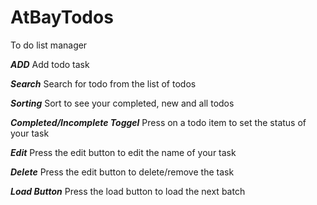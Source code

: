 # AtBayTodos

To do list manager

**_ADD_**
Add todo task

**_Search_**
Search for todo from the list of todos

**_Sorting_**
Sort to see your completed, new and all todos

**_Completed/Incomplete Toggel_**
Press on a todo item to set the status of your task

**_Edit_**
Press the edit button to edit the name of your task

**_Delete_**
Press the edit button to delete/remove the task

**_Load Button_**
Press the load button to load the next batch
